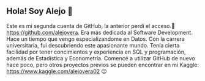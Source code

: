 ## Hola! Soy Alejo 👋

Este es mi segunda cuenta de GitHub, la anterior perdí el acceso.🤕 https://github.com/alejovera. Era más dedicada al Software Development.
Hace un tiempo que vengo especializandome en Datos. Con la carrera universitaria, fui descubriendo este apasionante mundo.
Tenía cierta facilidad por tener concimientos y experiencia en SQL y programación, además de Estadística y Econometría.
Comencé a utilizar GitHub de nuevo hace poco, pero otros proyectos previos se pueden encontrar en mi Kaggle: https://www.kaggle.com/alejovera02 😉

<!--
**alejo-vera/alejo-vera** is a ✨ _special_ ✨ repository because its `README.md` (this file) appears on your GitHub profile.

Here are some ideas to get you started:

- 🔭 I’m currently working on ...
- 🌱 I’m currently learning ...
- 👯 I’m looking to collaborate on ...
- 🤔 I’m looking for help with ...
- 💬 Ask me about ...
- 📫 How to reach me: ...
- 😄 Pronouns: ...
- ⚡ Fun fact: ...
-->
